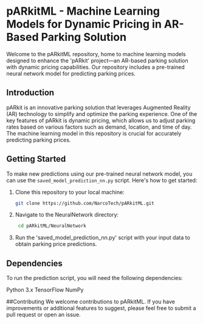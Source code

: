 # pARkitML - Machine Learning Models for Dynamic Pricing in AR-Based Parking Solution

Welcome to the pARkitML repository, home to machine learning models designed to enhance the 'pARkit' project—an AR-based parking solution with dynamic pricing capabilities. Our repository includes a pre-trained neural network model for predicting parking prices.

## Introduction

pARkit is an innovative parking solution that leverages Augmented Reality (AR) technology to simplify and optimize the parking experience. One of the key features of pARkit is dynamic pricing, which allows us to adjust parking rates based on various factors such as demand, location, and time of day. The machine learning model in this repository is crucial for accurately predicting parking prices.

## Getting Started

To make new predictions using our pre-trained neural network model, you can use the `saved_model_prediction_nn.py` script. Here's how to get started:

1. Clone this repository to your local machine:
   ```sh
   git clone https://github.com/NarcoTech/pARkitML.git
2. Navigate to the NeuralNetwork directory:
   ```sh
    cd pARkitML/NeuralNetwork
4. Run the 'saved_model_prediction_nn.py' script with your input data to obtain parking price predictions.

## Dependencies
To run the prediction script, you will need the following dependencies:

Python 3.x
TensorFlow
NumPy

##Contributing
We welcome contributions to pARkitML. If you have improvements or additional features to suggest, please feel free to submit a pull request or open an issue.
